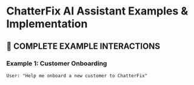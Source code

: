 # ChatterFix AI Assistant Examples & Implementation

## 🎯 **COMPLETE EXAMPLE INTERACTIONS**

### **Example 1: Customer Onboarding**
```
User: "Help me onboard a new customer to ChatterFix"